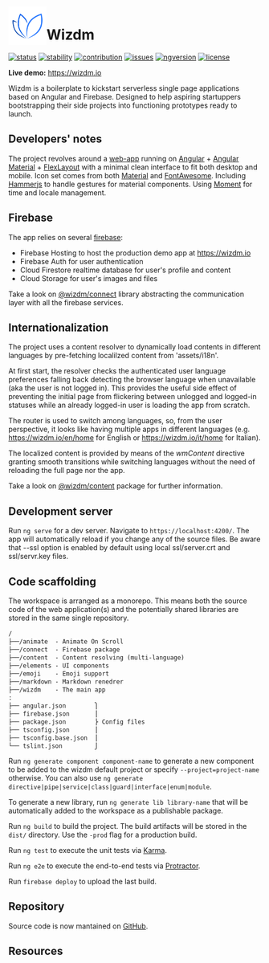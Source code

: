 <img src="wizdm/src/assets/img/wmlogo.png" align="left" width="76" />

Wizdm
=====

[![status](https://img.shields.io/badge/status-stealth-000.svg)](https://wizdm.io)
[![stability](https://img.shields.io/badge/stability-experimental-yellow.svg)](https://wizdm.io)
[![contribution](https://img.shields.io/badge/contributions-welcome-important.svg)](mailto:hello@wizdm.io)
[![issues](https://img.shields.io/github/issues/wizdmio/wizdm.svg)](https://github.com/wizdmio/wizdm/issues)
[![ngversion](https://img.shields.io/github/package-json/dependency-version/wizdmio/wizdm/@angular/core.svg?label=angular)](.)
[![license](https://img.shields.io/github/license/wizdmio/wizdm.svg?color=blue)](LICENSE.md)

**Live demo:** https://wizdm.io 

Wizdm is a boilerplate to kickstart serverless single page applications based on Angular and Firebase. 
Designed to help aspiring startuppers bootstrapping their side projects into functioning prototypes ready to launch.

## Developers' notes

The project revolves around a [web-app](apps/wizdm) running on [Angular][angular] + [Angular Material][angular-material] + [FlexLayout][flexlayout] with a minimal clean interface to fit both desktop and mobile. Icon set comes from both [Material][material] and [FontAwesome][fontawesome]. Including [Hammerjs][hammerjs] to handle gestures for material components. Using [Moment][momentjs] for time and locale management.

## Firebase

The app relies on several [firebase][firebase]:

* Firebase Hosting to host the production demo app at https://wizdm.io
* Firebase Auth for user authentication 
* Cloud Firestore realtime database for user's profile and content
* Cloud Storage for user's images and files

Take a look on [@wizdm/connect](libs/connect) library abstracting the communication layer with all the firebase services. 

## Internationalization

The project uses a content resolver to dynamically load contents in different languages by pre-fetching localilzed content from 'assets/i18n'.

At first start, the resolver checks the authenticated user language preferences falling back detecting the browser language when unavailable (aka the user is not logged in). This provides the useful side effect of preventing the initial page from flickering between unlogged and logged-in statuses while an already logged-in user is loading the app from scratch.

The router is used to switch among languages, so, from the user perspective, it looks like having multiple apps in different languages (e.g. https://wizdm.io/en/home for English or https://wizdm.io/it/home for Italian).

The localized content is provided by means of the *wmContent* directive granting smooth transitions while switching languages without the need of reloading the full page nor the app.

Take a look on [@wizdm/content](libs/content) package for further information.

## Development server

Run `ng serve` for a dev server. Navigate to `https://localhost:4200/`. The app will automatically reload if you change any of the source files. Be aware that --ssl option is enabled by default using local ssl/server.crt and ssl/servr.key files.

## Code scaffolding

The workspace is arranged as a monorepo. This means both the source code of the web application(s) and the potentially shared libraries are stored in the same single repository.

```
/
├──/animate  - Animate On Scroll
├──/connect  - Firebase package
├──/content  - Content resolving (multi-language)
├──/elements - UI components
├──/emoji    - Emoji support
├──/markdown - Markdown renedrer
├──/wizdm    - The main app
:
├── angular.json        ⎫
├── firebase.json       ⎪
├── package.json        ⎬ Config files
├── tsconfig.json       ⎪
├── tsconfig.base.json  ⎪
└── tslint.json         ⎭
 ```

Run `ng generate component component-name` to generate a new component to be added to the wizdm default project or specify `--project=project-name` otherwise. You can also use `ng generate directive|pipe|service|class|guard|interface|enum|module`.

To generate a new library, run `ng generate lib library-name` that will be automatically added to the workspace as a publishable package.

Run `ng build` to build the project. The build artifacts will be stored in the `dist/` directory. Use the `-prod` flag for a production build.

Run `ng test` to execute the unit tests via [Karma](https://karma-runner.github.io).

Run `ng e2e` to execute the end-to-end tests via [Protractor](http://www.protractortest.org/).

Run `firebase deploy` to upload the last build.

## Repository

Source code is now mantained on [GitHub](https://github.com/wizdmio/wizdm).

## Resources

[wizdm]: https://wizdm.io
[angular]: https://angular.io
[material]: https://material.io
[angular-material]: https://material.angular.io
[flexlayout]: https://github.com/angular/flex-layout/wiki
[firebase]: https://firebase.google.com
[fontawesome]: https://fontawesome.com
[hammerjs]: https://hammerjs.github.io
[momentjs]: https://momentjs.com
